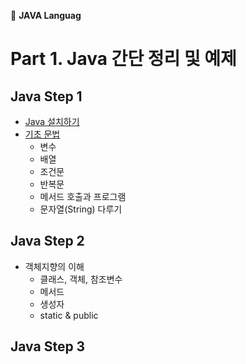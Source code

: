 :memo: **JAVA Languag**

Part 1. Java 간단 정리 및 예제
==============================

Java Step 1
-----------

-	[Java 설치하기](http://cherwoo.tistory.com/87)
-	[기초 문법](https://github.com/Munchurwoo/Programming_Languages_Cleanup/blob/master/Java/Java_Step1.md)
	-	변수
	-	배열
	-	조건문
	-	반복문
	-	메서드 호출과 프로그램
	-	문자열(String) 다루기

Java Step 2
-----------

-	객체지향의 이해
	-	클래스, 객체, 참조변수
	-	메서드
	-	생성자
	-	static & public

Java Step 3
-----------
